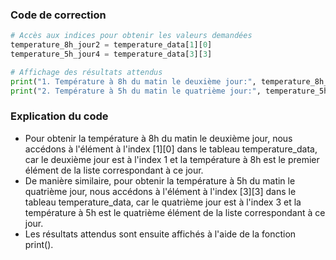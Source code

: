 ### Code de correction

```python
# Accès aux indices pour obtenir les valeurs demandées
temperature_8h_jour2 = temperature_data[1][0]
temperature_5h_jour4 = temperature_data[3][3]

# Affichage des résultats attendus
print("1. Température à 8h du matin le deuxième jour:", temperature_8h_jour2)
print("2. Température à 5h du matin le quatrième jour:", temperature_5h_jour4)
```

### Explication du code

- Pour obtenir la température à 8h du matin le deuxième jour, nous accédons à l'élément à l'index [1][0] dans le tableau temperature_data, car le deuxième jour est à l'index 1 et la température à 8h est le premier élément de la liste correspondant à ce jour.
- De manière similaire, pour obtenir la température à 5h du matin le quatrième jour, nous accédons à l'élément à l'index [3][3] dans le tableau temperature_data, car le quatrième jour est à l'index 3 et la température à 5h est le quatrième élément de la liste correspondant à ce jour.
- Les résultats attendus sont ensuite affichés à l'aide de la fonction print().